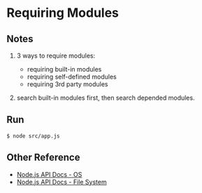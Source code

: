 # Requiring Modules

## Notes
1. 3 ways to require modules:
    * requiring built-in modules
    * requiring self-defined modules
    * requiring 3rd party modules

2. search built-in modules first, then search depended modules.


## Run
`$ node src/app.js`


## Other Reference
* [Node.js API Docs - OS](https://nodejs.org/dist/latest-v8.x/docs/api/os.html)
* [Node.js API Docs - File System](https://nodejs.org/dist/latest-v8.x/docs/api/fs.html)
